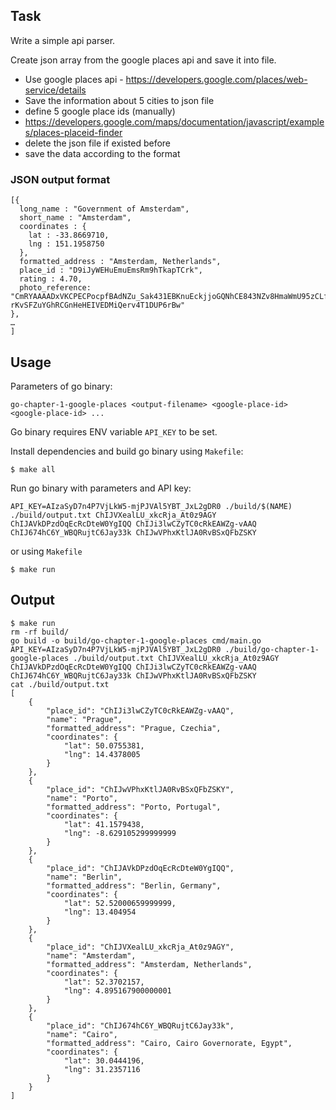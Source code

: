 ## Task

Write a simple api parser.

Create json array from the google places api and save it into file.

- Use google places api - https://developers.google.com/places/web-service/details
- Save the information about 5 cities to json file
- define 5 google place ids (manually)
- https://developers.google.com/maps/documentation/javascript/examples/places-placeid-finder
- delete the json file if existed before
- save the data according to the format

### JSON output format

```
[{
  long_name : "Government of Amsterdam",
  short_name : "Amsterdam",
  coordinates : {
    lat : -33.8669710,
    lng : 151.1958750
  },
  formatted_address : "Amsterdam, Netherlands",
  place_id : "D9iJyWEHuEmuEmsRm9hTkapTCrk",
  rating : 4.70,
  photo_reference: "CmRYAAAADxVKCPECPocpfBAdNZu_Sak431EBKnuEckjjoGQNhCE843NZv8HmaWmU95zCLfOqdGqq4xqLi8g_4UFHINR9xiQOUmXJhtFC_u7t3CZOX_q0MXPiIR7IJp2wHEWOZm35EhDAV0GWdK8FZzH-rKvSFZuYGhRCGnHeHEIVEDMiQerv4T1DUP6rBw"
},
…
]
```   

## Usage

Parameters of go binary:

```
go-chapter-1-google-places <output-filename> <google-place-id> <google-place-id> ...
```

Go binary requires ENV variable `API_KEY` to be set.

Install dependencies and build go binary using `Makefile`:

```
$ make all
```

Run go binary with parameters and API key:

```
API_KEY=AIzaSyD7n4P7VjLkW5-mjPJVAl5YBT_JxL2gDR0 ./build/$(NAME) ./build/output.txt ChIJVXealLU_xkcRja_At0z9AGY ChIJAVkDPzdOqEcRcDteW0YgIQQ ChIJi3lwCZyTC0cRkEAWZg-vAAQ ChIJ674hC6Y_WBQRujtC6Jay33k ChIJwVPhxKtlJA0RvBSxQFbZSKY
```

or using `Makefile`

```
$ make run
```

## Output

```
$ make run
rm -rf build/
go build -o build/go-chapter-1-google-places cmd/main.go
API_KEY=AIzaSyD7n4P7VjLkW5-mjPJVAl5YBT_JxL2gDR0 ./build/go-chapter-1-google-places ./build/output.txt ChIJVXealLU_xkcRja_At0z9AGY ChIJAVkDPzdOqEcRcDteW0YgIQQ ChIJi3lwCZyTC0cRkEAWZg-vAAQ ChIJ674hC6Y_WBQRujtC6Jay33k ChIJwVPhxKtlJA0RvBSxQFbZSKY
cat ./build/output.txt
[
	{
		"place_id": "ChIJi3lwCZyTC0cRkEAWZg-vAAQ",
		"name": "Prague",
		"formatted_address": "Prague, Czechia",
		"coordinates": {
			"lat": 50.0755381,
			"lng": 14.4378005
		}
	},
	{
		"place_id": "ChIJwVPhxKtlJA0RvBSxQFbZSKY",
		"name": "Porto",
		"formatted_address": "Porto, Portugal",
		"coordinates": {
			"lat": 41.1579438,
			"lng": -8.629105299999999
		}
	},
	{
		"place_id": "ChIJAVkDPzdOqEcRcDteW0YgIQQ",
		"name": "Berlin",
		"formatted_address": "Berlin, Germany",
		"coordinates": {
			"lat": 52.52000659999999,
			"lng": 13.404954
		}
	},
	{
		"place_id": "ChIJVXealLU_xkcRja_At0z9AGY",
		"name": "Amsterdam",
		"formatted_address": "Amsterdam, Netherlands",
		"coordinates": {
			"lat": 52.3702157,
			"lng": 4.895167900000001
		}
	},
	{
		"place_id": "ChIJ674hC6Y_WBQRujtC6Jay33k",
		"name": "Cairo",
		"formatted_address": "Cairo, Cairo Governorate, Egypt",
		"coordinates": {
			"lat": 30.0444196,
			"lng": 31.2357116
		}
	}
]
```
